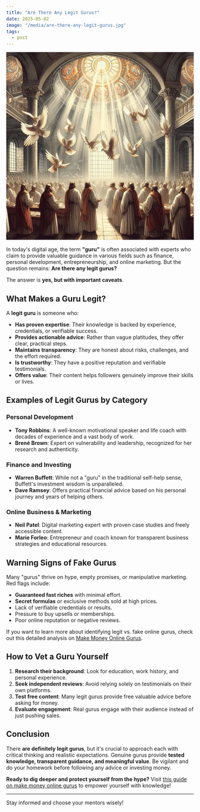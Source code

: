 ```yaml
---
title: "Are There Any Legit Gurus?"
date: 2025-05-02
image: "/media/are-there-any-legit-gurus.jpg"
tags:
  - post
---
```


![Are There Any Legit Gurus?](/media/are-there-any-legit-gurus.jpg)

In today's digital age, the term **"guru"** is often associated with experts who claim to provide valuable guidance in various fields such as finance, personal development, entrepreneurship, and online marketing. But the question remains: **Are there any legit gurus?**

The answer is **yes, but with important caveats**.

## What Makes a Guru Legit?

A **legit guru** is someone who:

- **Has proven expertise**: Their knowledge is backed by experience, credentials, or verifiable success.
- **Provides actionable advice**: Rather than vague platitudes, they offer clear, practical steps.
- **Maintains transparency**: They are honest about risks, challenges, and the effort required.
- **Is trustworthy**: They have a positive reputation and verifiable testimonials.
- **Offers value**: Their content helps followers genuinely improve their skills or lives.

## Examples of Legit Gurus by Category

### Personal Development

- **Tony Robbins**: A well-known motivational speaker and life coach with decades of experience and a vast body of work.
- **Brené Brown**: Expert on vulnerability and leadership, recognized for her research and authenticity.

### Finance and Investing

- **Warren Buffett**: While not a "guru" in the traditional self-help sense, Buffett's investment wisdom is unparalleled.
- **Dave Ramsey**: Offers practical financial advice based on his personal journey and years of helping others.

### Online Business & Marketing

- **Neil Patel**: Digital marketing expert with proven case studies and freely accessible content.
- **Marie Forleo**: Entrepreneur and coach known for transparent business strategies and educational resources.

## Warning Signs of Fake Gurus

Many "gurus" thrive on hype, empty promises, or manipulative marketing. Red flags include:

- **Guaranteed fast riches** with minimal effort.
- **Secret formulas** or exclusive methods sold at high prices.
- Lack of verifiable credentials or results.
- Pressure to buy upsells or memberships.
- Poor online reputation or negative reviews.

If you want to learn more about identifying legit vs. fake online gurus, check out this detailed analysis on [Make Money Online Gurus](https://supertotallyawesome.com/posts/make-money-online-gurus/).

## How to Vet a Guru Yourself

1. **Research their background**: Look for education, work history, and personal experience.
2. **Seek independent reviews**: Avoid relying solely on testimonials on their own platforms.
3. **Test free content**: Many legit gurus provide free valuable advice before asking for money.
4. **Evaluate engagement**: Real gurus engage with their audience instead of just pushing sales.

## Conclusion

There **are definitely legit gurus**, but it's crucial to approach each with critical thinking and realistic expectations. Genuine gurus provide **tested knowledge, transparent guidance, and meaningful value**. Be vigilant and do your homework before following any advice or investing money.

**Ready to dig deeper and protect yourself from the hype?** Visit [this guide on make money online gurus](https://supertotallyawesome.com/posts/make-money-online-gurus/) to empower yourself with knowledge!

---

Stay informed and choose your mentors wisely!
